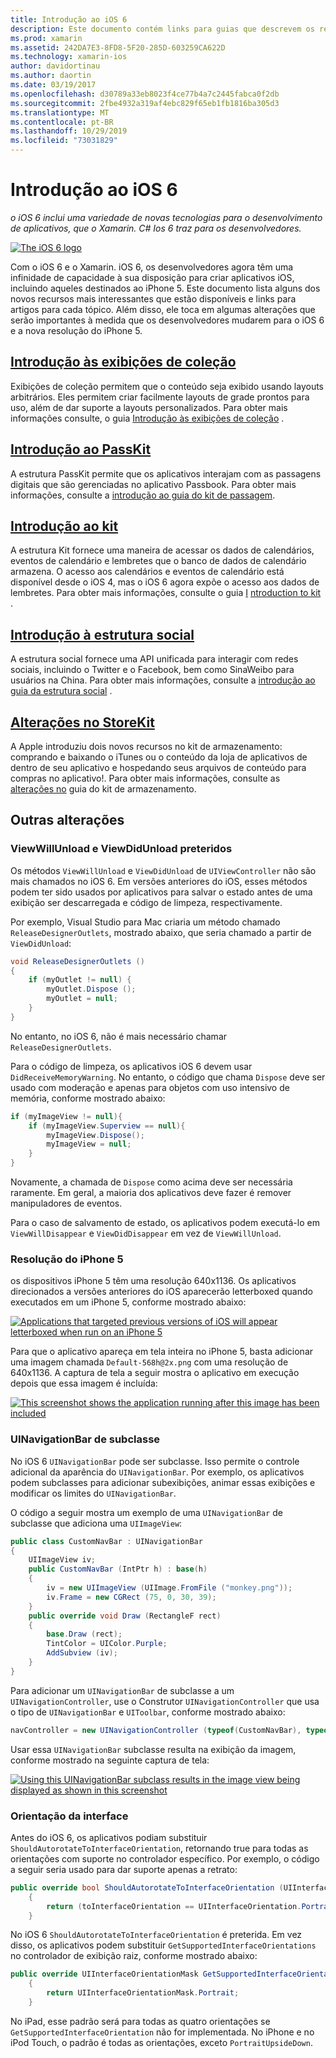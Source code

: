 ```yaml
---
title: Introdução ao iOS 6
description: Este documento contém links para guias que descrevem os recursos introduzidos no iOS 6. As exibições de coleção, PassKit, a estrutura social e as alterações em StoreKit são todas discutidas.
ms.prod: xamarin
ms.assetid: 242DA7E3-8FD8-5F20-285D-603259CA622D
ms.technology: xamarin-ios
author: davidortinau
ms.author: daortin
ms.date: 03/19/2017
ms.openlocfilehash: d30789a33eb8023f4ce77b4a7c2445fabca0f2db
ms.sourcegitcommit: 2fbe4932a319af4ebc829f65eb1fb1816ba305d3
ms.translationtype: MT
ms.contentlocale: pt-BR
ms.lasthandoff: 10/29/2019
ms.locfileid: "73031829"
---
```

# <a name="introduction-to-ios-6"></a>Introdução ao iOS 6

_o iOS 6 inclui uma variedade de novas tecnologias para o desenvolvimento de aplicativos, que o Xamarin. C# Ios 6 traz para os desenvolvedores._

[![](images/ios6-large.jpg "The iOS 6 logo")](images/ios6-large.jpg#lightbox)

Com o iOS 6 e o Xamarin. iOS 6, os desenvolvedores agora têm uma infinidade de capacidade à sua disposição para criar aplicativos iOS, incluindo aqueles destinados ao iPhone 5.
Este documento lista alguns dos novos recursos mais interessantes que estão disponíveis e links para artigos para cada tópico. Além disso, ele toca em algumas alterações que serão importantes à medida que os desenvolvedores mudarem para o iOS 6 e a nova resolução do iPhone 5.

## <a name="introduction-to-collection-viewsiosuser-interfacecontrolsuicollectionviewmd"></a>[Introdução às exibições de coleção](~/ios/user-interface/controls/uicollectionview.md)

Exibições de coleção permitem que o conteúdo seja exibido usando layouts arbitrários. Eles permitem criar facilmente layouts de grade prontos para uso, além de dar suporte a layouts personalizados. Para obter mais informações consulte, o guia [Introdução às exibições de coleção](~/ios/user-interface/controls/uicollectionview.md) [](~/ios/user-interface/controls/uicollectionview.md).

## <a name="introduction-to-passkitiosplatformpasskitmd"></a>[Introdução ao PassKit](~/ios/platform/passkit.md)

A estrutura PassKit permite que os aplicativos interajam com as passagens digitais que são gerenciadas no aplicativo Passbook. Para obter mais informações, consulte a [introdução ao guia do kit de passagem](~/ios/platform/passkit.md).

## <a name="introduction-to-eventkitiosplatformeventkitmd"></a>[Introdução ao kit](~/ios/platform/eventkit.md)

A estrutura Kit fornece uma maneira de acessar os dados de calendários, eventos de calendário e lembretes que o banco de dados de calendário armazena. O acesso aos calendários e eventos de calendário está disponível desde o iOS 4, mas o iOS 6 agora expõe o acesso aos dados de lembretes. Para obter mais informações, consulte o guia [I](~/ios/platform/eventkit.md) [ntroduction to kit](~/ios/platform/eventkit.md) .

## <a name="introduction-to-the-social-frameworkiosplatformsocial-frameworkmd"></a>[Introdução à estrutura social](~/ios/platform/social-framework.md)

A estrutura social fornece uma API unificada para interagir com redes sociais, incluindo o Twitter e o Facebook, bem como SinaWeibo para usuários na China. Para obter mais informações, consulte a [introdução ao guia da estrutura social](~/ios/platform/social-framework.md) .

## <a name="changes-to-storekitchanges-to-storekitmd"></a>[Alterações no StoreKit](changes-to-storekit.md)

A Apple introduziu dois novos recursos no kit de armazenamento: comprando e baixando o iTunes ou o conteúdo da loja de aplicativos de dentro de seu aplicativo e hospedando seus arquivos de conteúdo para compras no aplicativo!. Para obter mais informações, consulte as [alterações no](changes-to-storekit.md) guia do kit de armazenamento.

## <a name="other-changes"></a>Outras alterações

### <a name="viewwillunload-and-viewdidunload-deprecated"></a>ViewWillUnload e ViewDidUnload preteridos

Os métodos `ViewWillUnload` e `ViewDidUnload` de `UIViewController` não são mais chamados no iOS 6. Em versões anteriores do iOS, esses métodos podem ter sido usados por aplicativos para salvar o estado antes de uma exibição ser descarregada e código de limpeza, respectivamente.

Por exemplo, Visual Studio para Mac criaria um método chamado `ReleaseDesignerOutlets`, mostrado abaixo, que seria chamado a partir de `ViewDidUnload`:

```csharp
void ReleaseDesignerOutlets ()
{
    if (myOutlet != null) {
        myOutlet.Dispose ();
        myOutlet = null;
    }
}
```

No entanto, no iOS 6, não é mais necessário chamar `ReleaseDesignerOutlets`.   

Para o código de limpeza, os aplicativos iOS 6 devem usar `DidReceiveMemoryWarning`. No entanto, o código que chama `Dispose` deve ser usado com moderação e apenas para objetos com uso intensivo de memória, conforme mostrado abaixo:

```csharp
if (myImageView != null){
    if (myImageView.Superview == null){
        myImageView.Dispose();
        myImageView = null;
    }
}
```

Novamente, a chamada de `Dispose` como acima deve ser necessária raramente. Em geral, a maioria dos aplicativos deve fazer é remover manipuladores de eventos.

Para o caso de salvamento de estado, os aplicativos podem executá-lo em `ViewWillDisappear` e `ViewDidDisappear` em vez de `ViewWillUnload`.

### <a name="iphone-5-resolution"></a>Resolução do iPhone 5

os dispositivos iPhone 5 têm uma resolução 640x1136. Os aplicativos direcionados a versões anteriores do iOS aparecerão letterboxed quando executados em um iPhone 5, conforme mostrado abaixo:

 [![](images/01-letterboxed.png "Applications that targeted previous versions of iOS will appear letterboxed when run on an iPhone 5")](images/01-letterboxed.png#lightbox)

Para que o aplicativo apareça em tela inteira no iPhone 5, basta adicionar uma imagem chamada `Default-568h@2x.png` com uma resolução de 640x1136. A captura de tela a seguir mostra o aplicativo em execução depois que essa imagem é incluída:

 [![](images/02-fullscreen.png "This screenshot shows the application running after this image has been included")](images/02-fullscreen.png#lightbox)

### <a name="subclassing-uinavigationbar"></a>UINavigationBar de subclasse

No iOS 6 `UINavigationBar` pode ser subclasse. Isso permite o controle adicional da aparência do `UINavigationBar`. Por exemplo, os aplicativos podem subclasses para adicionar subexibições, animar essas exibições e modificar os limites do `UINavigationBar`.

O código a seguir mostra um exemplo de uma `UINavigationBar` de subclasse que adiciona uma `UIImageView`:

```csharp
public class CustomNavBar : UINavigationBar
{
    UIImageView iv;
    public CustomNavBar (IntPtr h) : base(h)
    {
        iv = new UIImageView (UIImage.FromFile ("monkey.png"));
        iv.Frame = new CGRect (75, 0, 30, 39);
    }
    public override void Draw (RectangleF rect)
    {
        base.Draw (rect);
        TintColor = UIColor.Purple;
        AddSubview (iv);
    }
}
```

Para adicionar um `UINavigationBar` de subclasse a um `UINavigationController`, use o Construtor `UINavigationController` que usa o tipo de `UINavigationBar` e `UIToolbar`, conforme mostrado abaixo:

```csharp
navController = new UINavigationController (typeof(CustomNavBar), typeof(UIToolbar));
```

Usar essa `UINavigationBar` subclasse resulta na exibição da imagem, conforme mostrado na seguinte captura de tela:

 [![](images/03-navbar.png "Using this UINavigationBar subclass results in the image view being displayed as shown in this screenshot")](images/03-navbar.png#lightbox)

### <a name="interface-orientation"></a>Orientação da interface

Antes do iOS 6, os aplicativos podiam substituir `ShouldAutorotateToInterfaceOrientation`, retornando true para todas as orientações com suporte no controlador específico. Por exemplo, o código a seguir seria usado para dar suporte apenas a retrato:

```csharp
public override bool ShouldAutorotateToInterfaceOrientation (UIInterfaceOrientation toInterfaceOrientation)
    {
        return (toInterfaceOrientation == UIInterfaceOrientation.Portrait);
    }
```

No iOS 6 `ShouldAutorotateToInterfaceOrientation` é preterida.
Em vez disso, os aplicativos podem substituir `GetSupportedInterfaceOrientations` no controlador de exibição raiz, conforme mostrado abaixo:

```csharp
public override UIInterfaceOrientationMask GetSupportedInterfaceOrientations ()
    {
        return UIInterfaceOrientationMask.Portrait;
    }
```

No iPad, esse padrão será para todas as quatro orientações se `GetSupportedInterfaceOrientation` não for implementada. No iPhone e no iPod Touch, o padrão é todas as orientações, exceto `PortraitUpsideDown`.
